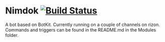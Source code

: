 Nimdok [![Build Status](https://secure.travis-ci.org/Mechazawa/Nimdok.png)](http://travis-ci.org/Mechazawa/Nimdok)
======

A bot based on BotKit. Currently running on a couple of channels on rizon.
Commands and triggers can be found in the README.md in the Modules folder.
